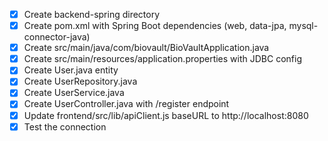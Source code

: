 - [x] Create backend-spring directory
- [x] Create pom.xml with Spring Boot dependencies (web, data-jpa, mysql-connector-java)
- [x] Create src/main/java/com/biovault/BioVaultApplication.java
- [x] Create src/main/resources/application.properties with JDBC config
- [x] Create User.java entity
- [x] Create UserRepository.java
- [x] Create UserService.java
- [x] Create UserController.java with /register endpoint
- [x] Update frontend/src/lib/apiClient.js baseURL to http://localhost:8080
- [x] Test the connection
